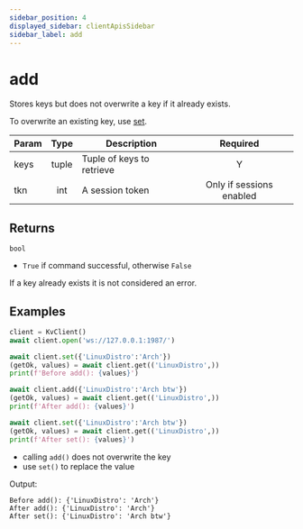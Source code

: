 ```yaml
---
sidebar_position: 4
displayed_sidebar: clientApisSidebar
sidebar_label: add
---
```


# add
Stores keys but does not overwrite a key if it already exists.

To overwrite an existing key, use [set](./Set).

|Param|Type|Description|Required|
|--|:-:|--|:-:|
|keys|tuple|Tuple of keys to retrieve|Y|
|tkn|int|A session token|Only if sessions enabled|


## Returns

`bool`
- `True` if command successful, otherwise `False`

If a key already exists it is not considered an error.


## Examples

```py title='Avoid overwriting'
client = KvClient()
await client.open('ws://127.0.0.1:1987/')

await client.set({'LinuxDistro':'Arch'})
(getOk, values) = await client.get(('LinuxDistro',))
print(f'Before add(): {values}')

await client.add({'LinuxDistro':'Arch btw'})
(getOk, values) = await client.get(('LinuxDistro',))
print(f'After add(): {values}')

await client.set({'LinuxDistro':'Arch btw'})
(getOk, values) = await client.get(('LinuxDistro',))
print(f'After set(): {values}')
```

- calling `add()` does not overwrite the key
- use `set()` to replace the value

Output:
```
Before add(): {'LinuxDistro': 'Arch'}
After add(): {'LinuxDistro': 'Arch'}
After set(): {'LinuxDistro': 'Arch btw'}
```